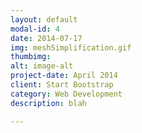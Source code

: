 ```yaml
---
layout: default
modal-id: 4
date: 2014-07-17
img: meshSimplification.gif
thumbimg:
alt: image-alt
project-date: April 2014
client: Start Bootstrap
category: Web Development
description: blah

---
```

